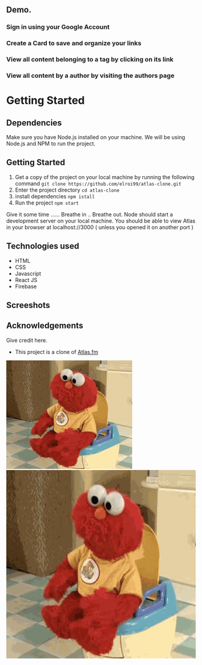 ## Demo.

### Sign in using your Google Account

### Create a Card to save and organize your links

### View all content belonging to a tag by clicking on its link

### View all content by a author by visiting the authors page

# Getting Started

## Dependencies
Make sure you have Node.js installed on your machine. 
We will be using Node.js and NPM to run the project.

## Getting Started
1. Get a copy of the project on your local machine by running the following command
	 `git clone https://github.com/elroi99/atlas-clone.git`
 2. Enter the project directory 
	 `cd atlas-clone`
 3. install dependencies 
	 `npm istall`
 4. Run the project 
	 `npm start`
	 
Give it some time ...... Breathe in .. Breathe out. 
Node should start a development server on your local machine. 
You should be able to view Atlas in your browser at localhost://3000 ( unless you opened it on another port )

## Technologies used 
- HTML
- CSS
- Javascript
- React JS
- Firebase 


## Screeshots 

## Acknowledgements
Give credit here.
- This project is a clone of [Atlas.fm](https://atlas.fm/tony/)

 ![](https://github.com/elroi99/atlas-clone/blob/master/elmo%20gif.gif)
 <img src="https://github.com/elroi99/atlas-clone/blob/master/elmo%20gif.gif" wiidth="500px" height="500px" />
